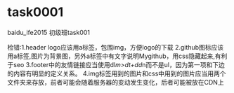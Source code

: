 # task0001

baidu_ife2015 初级班task001

检错:1.header logo应该用a标签，包围img，方便logo的下载
    2.github图标应该用a标签,图片为背景图，另外a标签中有文字说明Mygithub，用css隐藏起来,有利于seo
    3.footer中的友情链接应当使用dl*m>dt+dd*n而不是ul，因为第一项和下边的内容有明显的定义关系。
    4.img标签用到的图片和css中用到的图片应当用两个文件夹来存放，前者可能会随着服务器的变动发生变化，后者可能被放在CDN上
